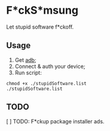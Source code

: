 # F\*ckS\*msung

Let stupid software f*ckoff.

## Usage

1. Get [adb](https://developer.android.com/studio/command-line/adb);
2. Connect & auth your device;
3. Run script:

```shell
chmod +x ./stupidSoftware.list
./stupidSoftware.list
```

## TODO

[ ] TODO: F*ckup package installer ads.
